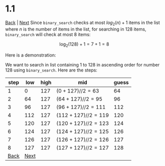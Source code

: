 # 1.1
[Back](README.md) | [Next](1.2.md)
Since `binary_search` checks at most $log_2(n) + 1$ items in the list where $n$ is the number of items in the list, for searching in 128 items, `binary_search` will check at most 8 items:
```math
	\log_2(128) + 1 = 7 + 1 = 8
```
Here is a demonstration:

We want to search in list containing 1 to 128 in ascending order for number 128 using `binary_search`. Here are the steps:

|step| low | high | mid | guess |
| --- | --- | ---- | --- | ----- |
|1|0|127|$(0+127) // 2 = 63$|64|
|2|64|127|$(64+127)//2=95$|96|
|3|96|127|$(96+127)//2=111$|112|
|4|112|127|$(112+127)//2=119$|120|
|5|120|127|$(120+127)//2=123$|124|
|6|124|127|$(124+127)//2=125$|126|
|7|126|127|$(126+127)//2=126$|127|
|8|127|127|$(127+127)//2=127$|128|
[Back](README.md) | [Next](1.2.md)